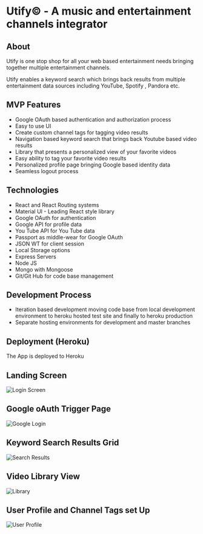 # Utify&copy; - A music and entertainment channels integrator

## About

Utify is one stop shop for all your web based entertainment needs bringing together multiple entertainment channels.

Utify enables a keyword search which brings back results from multiple entertainment data sources including YouTube, Spotify , Pandora etc. 

## MVP Features

*	Google OAuth based authentication and authorization process
*	Easy to use UI
* Create custom channel tags for tagging video results
*	Navigation based keyword search that brings back Youtube based video results
*	Library that presents a personalized view of your favorite videos
*	Easy ability to tag your favorite video results
*	Personalized profile page bringing Google based identity data
*	Seamless logout process


## Technologies

*	React and React Routing systems
*	Material UI - Leading React style library
*	Google OAuth for authentication
*	Google API for profile data
*	You Tube API for You Tube data
*	Passport as middle-wear for Google OAuth
*	JSON WT for client session
*	Local Storage options
*	Express Servers
*	Node JS
*	Mongo with Mongoose
*	Git/Git Hub for code base management



## Development Process

*	Iteration based development moving code base from local development environment to heroku hosted test site and finally to heroku production
*	Separate hosting environments for development and master branches


## Deployment (Heroku)

The App is deployed to Heroku


## Landing Screen
![Login Screen](https://github.com/georgejacobt/utify/blob/master/screenShots/login.JPG)

## Google oAuth Trigger Page
![Google Login](https://github.com/georgejacobt/utify/blob/master/screenShots/GoogleLogin.JPG)

## Keyword Search Results Grid
![Search Results](https://github.com/georgejacobt/utify/blob/master/screenShots/searchscreen.JPG)

## Video Library View
![Library](https://github.com/georgejacobt/utify/blob/master/screenShots/library.JPG)

## User Profile and Channel Tags set Up
![User Profile](https://github.com/georgejacobt/utify/blob/master/screenShots/profile.JPG)



